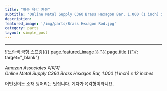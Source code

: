 ```yaml
---
title: "황동 육각 환봉"
subtitle: 'Online Metal Supply C360 Brass Hexagon Bar, 1.000 (1 inch) x 12 inches'
description:
featured_image: '/img/parts/Brass Hexagon Rod.jpg'
category: parts
layout: simple_post
---
```


***

[![노란색 금형 스프링]({{ page.featured_image }} "{{ page.title }}")](https://amzn.to/3vh4FAs){: target="_blank"}

*Amazon Associates 이미지*<br>
*Online Metal Supply C360 Brass Hexagon Bar, 1.000 (1 inch) x 12 inches*

어떤것이든 소재 덩어리는 멋집니다. 게다가 육각형이라니요.

